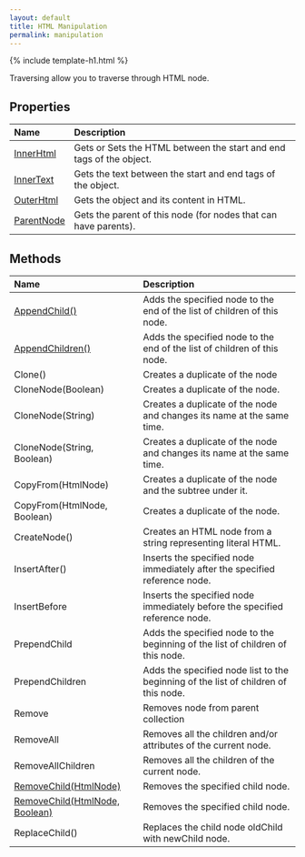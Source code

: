 ```yaml
---
layout: default
title: HTML Manipulation
permalink: manipulation
---
```


{% include template-h1.html %}

Traversing allow you to traverse through HTML node.

## Properties

| Name | Description |
| :--- | :---------- |
| [InnerHtml](inner-html) | Gets or Sets the HTML between the start and end tags of the object. |
| [InnerText](inner-text) | Gets the text between the start and end tags of the object. | 
| [OuterHtml](outer-html) | Gets the object and its content in HTML. |
| [ParentNode](parent-node) | Gets the parent of this node (for nodes that can have parents). |


## Methods

| Name | Description |
| :--- | :---------- |
| [AppendChild()](append-child) | Adds the specified node to the end of the list of children of this node. |
| [AppendChildren()](append-children) | Adds the specified node to the end of the list of children of this node. |
| Clone() | Creates a duplicate of the node |
| CloneNode(Boolean) | Creates a duplicate of the node. |
| CloneNode(String) | Creates a duplicate of the node and changes its name at the same time. |
| CloneNode(String, Boolean) | Creates a duplicate of the node and changes its name at the same time. |
| CopyFrom(HtmlNode) | Creates a duplicate of the node and the subtree under it. |
| CopyFrom(HtmlNode, Boolean) | Creates a duplicate of the node. |
| CreateNode() | Creates an HTML node from a string representing literal HTML. |
| InsertAfter() | Inserts the specified node immediately after the specified reference node. |
| InsertBefore | Inserts the specified node immediately before the specified reference node. |
| PrependChild | Adds the specified node to the beginning of the list of children of this node. |
| PrependChildren | Adds the specified node list to the beginning of the list of children of this node. |
| Remove | Removes node from parent collection |
| RemoveAll | Removes all the children and/or attributes of the current node. |
| RemoveAllChildren | Removes all the children of the current node. |
| [RemoveChild(HtmlNode)](remove-child) | Removes the specified child node. |
| [RemoveChild(HtmlNode, Boolean)](remove-child#removechildhtmlnode-oldchild-bool-keepgrandchildren) | Removes the specified child node. |
| ReplaceChild() | Replaces the child node oldChild with newChild node. |
